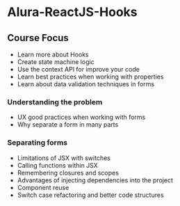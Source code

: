 # Alura-ReactJS-Hooks

## Course Focus

 - Learn more about Hooks
 - Create state machine logic
 - Use the context API for improve your code
 - Learn best practices when working with properties
 - Learn about data validation techniques in forms

### Understanding the problem

 - UX good practices when working with forms
 - Why separate a form in many parts

### Separating forms

 - Limitations of JSX with switches
 - Calling functions within JSX
 - Remembering closures and scopes
 - Advantages of injecting dependencies into the project
 - Component reuse
 - Switch case refactoring and better code structures
